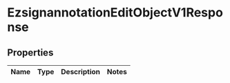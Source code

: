 
# EzsignannotationEditObjectV1Response

## Properties
| Name | Type | Description | Notes |
| ------------ | ------------- | ------------- | ------------- |



